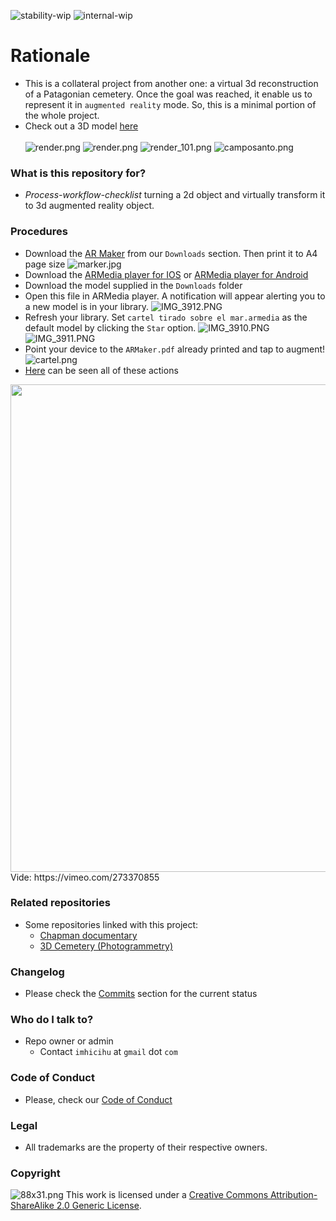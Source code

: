 ![stability-wip](images/477405737-stability_work_in_progress.png)
![internal-wip](images/3847436881-internal_use_stable.png)

# Rationale

* This is a collateral project from another one: a virtual 3d reconstruction of a Patagonian cemetery. Once the goal was reached, it enable us to represent it in `augmented reality` mode. 
So, this is a minimal portion of the whole project.
* Check out a 3D model [here](https://sketchfab.com/models/7d09135c67064218bd6b673fa9d5f74c)
<BR></BR>
![render.png](images/final-final%20terrain%20modified_2016-12-15_22300200000.png)
![render.png](images/final-final%20terrain%20modified_2016-12-15_21423600000.png)
![render_101.png](images/final-final%20terrain%20modified_2016-12-15_23293400000.png)
![camposanto.png](images/final-final_2016-05-16.png)


### What is this repository for? ###

* _Process-workflow-checklist_ turning a 2d object and virtually transform it to 3d augmented reality object.

### Procedures ###

* Download the [AR Maker](downloads/ARMaker.pdf) from our `Downloads` section. Then print it to A4 page size
 ![marker.jpg](images/976313947-marker.jpg)
* Download the [ARMedia player for IOS](https://itunes.apple.com/ar/app/armedia-player/id502524441?mt=8) or [ARMedia player for Android](https://play.google.com/store/apps/details?id=com.inglobetechnologies.armedia.player)
* Download the model supplied in the `Downloads` folder
* Open this file in ARMedia player. A notification will appear alerting you to a new model is in your library.
![IMG_3912.PNG](images/72026351-IMG_3912.png)
* Refresh your library. Set `cartel tirado sobre el mar.armedia` as the default model by clicking the `Star` option.
![IMG_3910.PNG](images/2222360397-IMG_3910.png)
![IMG_3911.PNG](images/3611981674-IMG_3911.png)
* Point your device to the `ARMaker.pdf` already printed and tap to augment!
![cartel.png](images/1524102738-cartel.png)
* [Here](https://vimeo.com/273370855) can be seen all of these actions
<img src="images/AR.gif" width="780">
Vide: https://vimeo.com/273370855


### Related repositories ###

* Some repositories linked with this project:
     - [Chapman documentary](https://bitbucket.org/imhicihu/chapman-documentary/src/)
     - [3D Cemetery (Photogrammetry)](https://bitbucket.org/imhicihu/3d-cemetery-photogrammetry/src/)

### Changelog ###

* Please check the [Commits](https://github.com/imhicihu/Augmented_Reality_Cemetery_experimental/commits/master) section for the current status

### Who do I talk to? ###

* Repo owner or admin
     - Contact `imhicihu` at `gmail` dot `com`

### Code of Conduct

* Please, check our [Code of Conduct](code_of_conduct.md)

### Legal ###

* All trademarks are the property of their respective owners.

### Copyright ###
![88x31.png](images/3902704043-88x31.png)
This work is licensed under a [Creative Commons Attribution-ShareAlike 2.0 Generic License](http://creativecommons.org/licenses/by-sa/2.0/).
